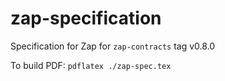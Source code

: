 # zap-specification

Specification for Zap for `zap-contracts` tag v0.8.0

To build PDF: `pdflatex ./zap-spec.tex`